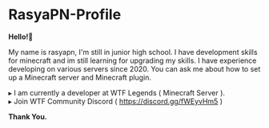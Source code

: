 # RasyaPN-Profile
**Hello!👋**

My name is rasyapn, I'm still in junior high school.
I have development skills for minecraft and im still learning for upgrading my skills. I have experience developing on various servers since 2020. You can ask me about how to set up a Minecraft server and Minecraft plugin.

▸ I am currently a developer at WTF Legends ( Minecraft Server ).          
▸ Join WTF Community Discord ( https://discord.gg/fWEyvHm5 )

**Thank You.**
